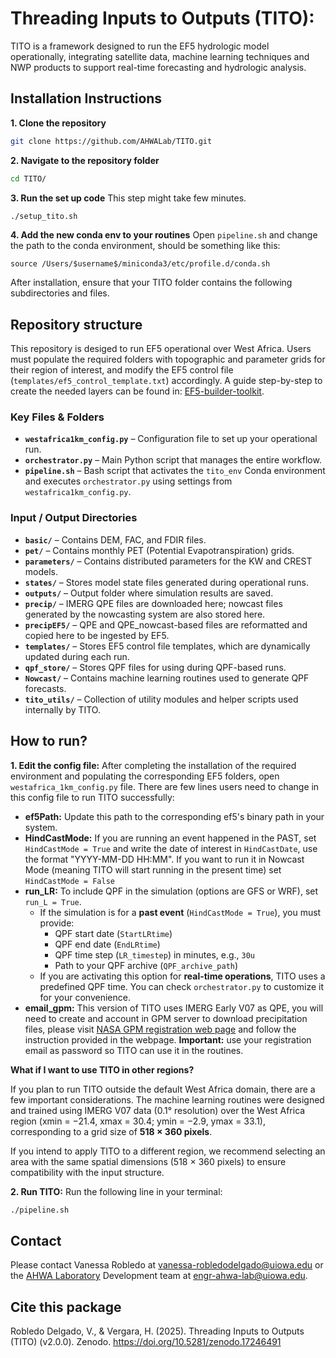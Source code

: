 # Threading Inputs to Outputs (TITO): 

TITO is a framework designed to run the EF5 hydrologic model operationally, integrating satellite data, machine learning techniques and NWP products to support real-time forecasting and hydrologic analysis.

## Installation Instructions
**1. Clone the repository**
  ```sh
  git clone https://github.com/AHWALab/TITO.git
  ```
**2. Navigate to the repository folder**
  ```sh
  cd TITO/
  ```
**3. Run the set up code**
   This step might take few minutes. 
  ```sh
  ./setup_tito.sh
  ```
**4. Add the new conda env to your routines**
  Open `pipeline.sh` and change the path to the conda environment, should be something like this:
  ```
  source /Users/$username$/miniconda3/etc/profile.d/conda.sh
  ```
After installation, ensure that your TITO folder contains the following subdirectories and files.

## Repository structure

This repository is desiged to run EF5 operational over West Africa. 
Users must populate the required folders with topographic and parameter grids for their region of interest, and modify the EF5 control file (`templates/ef5_control_template.txt`) accordingly. A guide step-by-step to create the needed layers can be found in: [EF5-builder-toolkit](https://github.com/AHWALab/EF5-builder-toolkit).

### Key Files & Folders
- **`westafrica1km_config.py`** – Configuration file to set up your operational run.
- **`orchestrator.py`** – Main Python script that manages the entire workflow.
- **`pipeline.sh`** – Bash script that activates the `tito_env` Conda environment and executes `orchestrator.py` using settings from `westafrica1km_config.py`.

### Input / Output Directories
- **`basic/`** – Contains DEM, FAC, and FDIR files.
- **`pet/`** – Contains monthly PET (Potential Evapotranspiration) grids.
- **`parameters/`** – Contains distributed parameters for the KW and CREST models.
- **`states/`** – Stores model state files generated during operational runs.
- **`outputs/`** – Output folder where simulation results are saved.
- **`precip/`** – IMERG QPE files are downloaded here; nowcast files generated by the nowcasting system are also stored here.
- **`precipEF5/`** – QPE and QPE_nowcast-based files are reformatted and copied here to be ingested by EF5.
- **`templates/`** – Stores EF5 control file templates, which are dynamically updated during each run.
- **`qpf_store/`** – Stores QPF files for using during QPF-based runs.
- **`Nowcast/`** – Contains machine learning routines used to generate QPF forecasts.
- **`tito_utils/`** – Collection of utility modules and helper scripts used internally by TITO.

## How to run?
**1. Edit the config file:**
After completing the installation of the required environment and populating the corresponding EF5 folders, open `westafrica_1km_config.py` file. There are few lines users need to change in this config file to run TITO successfully:
- **ef5Path:** Update this path to the corresponding ef5's binary path in your system.
- **HindCastMode:** If you are running an event happened in the PAST, set `HindCastMode = True` and write the date of interest in `HindCastDate`, use the format "YYYY-MM-DD HH:MM". If you want to run it in Nowcast Mode (meaning TITO will start running in the present time) set `HindCastMode = False`
- **run_LR:** To include QPF in the simulation (options are GFS or WRF), set `run_L = True`.  
  - If the simulation is for a **past event** (`HindCastMode = True`), you must provide:  
    - QPF start date (`StartLRtime`)  
    - QPF end date (`EndLRtime`)  
    - QPF time step (`LR_timestep`) in minutes, e.g., `30u`  
    - Path to your QPF archive (`QPF_archive_path`)  
  - If you are activating this option for **real-time operations**, TITO uses a predefined QPF time. You can check `orchestrator.py` to customize it for your convenience.
- **email_gpm:** This version of TITO uses IMERG Early V07 as QPE, you will need to create and account in GPM server to download precipitation files, please visit [NASA GPM registration web page](https://registration.pps.eosdis.nasa.gov/registration/) and follow the instruction provided in the webpage. **Important:** use your registration email as password so TITO can use it in the routines.

**What if I want to use TITO in other regions?**

If you plan to run TITO outside the default West Africa domain, there are a few important considerations. The machine learning routines were designed and trained using IMERG V07 data (0.1° resolution) over the West Africa region (xmin = −21.4, xmax = 30.4; ymin = −2.9, ymax = 33.1), corresponding to a grid size of **518 × 360 pixels**.

If you intend to apply TITO to a different region, we recommend selecting an area with the same spatial dimensions (518 × 360 pixels) to ensure compatibility with the input structure. 

**2. Run TITO:**
  Run the following line in your terminal:
  ```sh
  ./pipeline.sh
  ```

## Contact
Please contact Vanessa Robledo at vanessa-robledodelgado@uiowa.edu or the [AHWA Laboratory](https://ahwa.lab.uiowa.edu/) Development team at engr-ahwa-lab@uiowa.edu.

## Cite this package
Robledo Delgado, V., & Vergara, H. (2025). Threading Inputs to Outputs (TITO) (v2.0.0). Zenodo. https://doi.org/10.5281/zenodo.17246491


